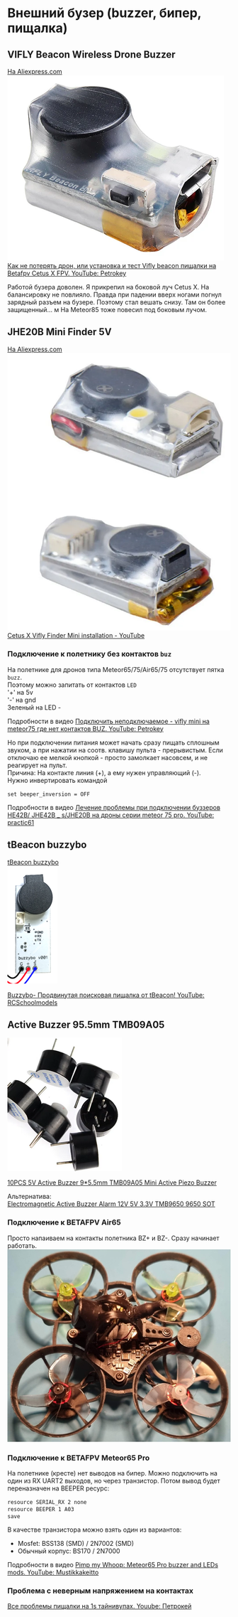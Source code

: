 # Внешний бузер (buzzer, бипер, пищалка)

## VIFLY Beacon Wireless Drone Buzzer
[На Aliexpress.com](https://aliexpress.com/item/4000645203533.html)  
![](Buzzer_ViflyBeacon.png)  
[Как не потерять дрон, или установка и тест Vifly beacon пищалки на Betafpv Cetus X FPV. YouTube: Petrokey](https://www.youtube.com/watch?v=jTDNMKAEFCI)  

Работой бузера доволен. 
Я прикрепил на боковой луч Cetus X. На балансировку не повлияло. Правда при падении вверх ногами погнул зарядный разъем на бузере. Поэтому стал вешать снизу. Там он более защищенный...  м
На Meteor85 тоже повесил под боковым лучом.

## JHE20B Mini Finder 5V 
[На Aliexpress.com](https://aliexpress.com/item/1005004901077071.html)  
![](Buzzer_JHE42B.png)  
[Cetus X Vifly Finder Mini installation - YouTube](https://www.youtube.com/shorts/3XbDSjdwDVc)  

### Подключение к полетнику без контактов `buz`
На полетнике для дронов типа Meteor65/75/Air65/75 отсутствует пятка `buzz`.  
Поэтому можно запитать от контактов `LED`  
'+' на 5v  
'-' на gnd    
Зеленый на LED -  

Подробности в видео [Подключить неподключаемое - vifly mini на meteor75 где нет контактов BUZ. YouTube: Petrokey](https://www.youtube.com/watch?v=JfopONCaKm4)    

Но при подключении питания может начать сразу пищать сплошным звуком, а при нажатии на соотв. клавишу пульта - прерывистым. Если отключаю ее мелкой кнопкой - просто замолкает насовсем, и не реагирует на пульт.  
Причина: На контакте линия (+), а ему нужен управляющий (-).  
Нужно инвертировать командой
```
set beeper_inversion = OFF
```
Подробности в видео [Лечение проблемы при подключении буззеров HE42B/ JHE42B _ s/JHE20B на дроны серии meteor 75 pro. YouTube: practic61](https://www.youtube.com/watch?v=kq6BvsVIpjo)

## tBeacon buzzybo
[tBeacon buzzybo](https://tbeacon.org/magazin/mayaki/tbeacon-buzzybo-ru)  
![](buzzer_buzzybo.png)

[Buzzybo- Продвинутая поисковая пищалка от tBeacon! YouTube: RCSchoolmodels](https://www.youtube.com/watch?v=jb2ZlR3dbec)

## Active Buzzer 95.5mm TMB09A05
![](Buzzer_TMB09A05.png)

[10PCS 5V Active Buzzer 9*5.5mm TMB09A05 Mini Active Piezo Buzzer](https://vi.aliexpress.com/item/1005007267575526.html)

Альтернатива:  
[Electromagnetic Active Buzzer Alarm 12V 5V 3.3V TMB9650 9650 SOT](https://vi.aliexpress.com/item/4000159400448.html)

### Подключение к BETAFPV Air65
Просто напаиваем на контакты полетника BZ+ и BZ-. Сразу начинает работать.  
![](Buzzer_TMB09A05_Air65.png)

### Подключение к BETAFPV Meteor65 Pro
На полетнике (кресте) нет выводов на бипер. Можно подключить на один из RX UART2 выходов, но через транзистор. Потом вывод будет переназначен на BEEPER ресурс:  
```
resource SERIAL_RX 2 none
resource BEEPER 1 A03
save
```

В качестве транзистора можно взять один из вариантов:  
- Mosfet: BSS138 (SMD) / 2N7002 (SMD)  
- Обычный корпус: BS170 / 2N7000  

Подробности в видео [Pimp my Whoop: Meteor65 Pro buzzer and LEDs mods. YouTube: Mustikkakeitto](https://www.youtube.com/watch?v=Pm72lBBX2G0)

### Проблема с неверным напряжением на контактах
[Все проблемы пищалки на 1s тайнивупах. Youube: Петрокей](https://www.youtube.com/watch?v=PY_xzGA5Gf0)